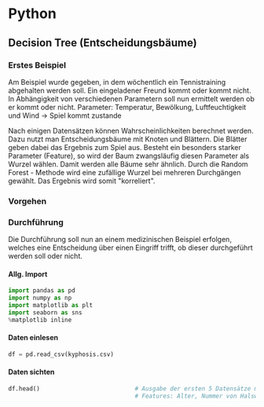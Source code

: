 # Python

## Decision Tree (Entscheidungsbäume)

### Erstes Beispiel
Am Beispiel wurde gegeben, in dem wöchentlich ein Tennistraining abgehalten werden soll. Ein eingeladener Freund kommt oder kommt nicht. In Abhängigkeit von verschiedenen Parametern soll nun ermittelt werden ob er kommt oder nicht. 
Parameter: Temperatur, Bewölkung, Luftfeuchtigkeit und Wind -> Spiel kommt zustande

Nach einigen Datensätzen können Wahrscheinlichkeiten berechnet werden. Dazu nutzt man Entscheidungsbäume mit Knoten und Blättern. Die Blätter geben dabei das Ergebnis zum Spiel aus. Besteht ein besonders starker Parameter (Feature), so wird der Baum zwangsläufig diesen Parameter als Wurzel wählen. Damit werden alle Bäume sehr ähnlich. Durch die Random Forest - Methode wird eine zufällige Wurzel bei mehreren Durchgängen gewählt. Das Ergebnis wird somit "korreliert".

### Vorgehen


### Durchführung
Die Durchführung soll nun an einem medizinischen Beispiel erfolgen, welches eine Entscheidung über einen Eingriff trifft, ob dieser durchgeführt werden soll oder nicht.

#### Allg. Import
```python
import pandas as pd
import numpy as np
import matplotlib as plt
import seaborn as sns
%matplotlib inline
```

#### Daten einlesen
```python
df = pd.read_csv(kyphosis.csv)
```

#### Daten sichten
```python
df.head()                           # Ausgabe der ersten 5 Datensätze mit Header
                                    # Features: Alter, Nummer von Halswirbeln, Erster Halswirbel

```
